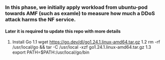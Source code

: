 ### In this phase, we initially apply workload from ubuntu-pod towards AMF (such as examle) to measure how much a DDoS attack harms the NF service.

#### Later it is required to update this repo with more details


1. Install Go
1.1 wget https://go.dev/dl/go1.24.1.linux-amd64.tar.gz
1.2 rm -rf /usr/local/go && tar -C /usr/local -xzf go1.24.1.linux-amd64.tar.gz
1.3 export PATH=$PATH:/usr/local/go/bin



